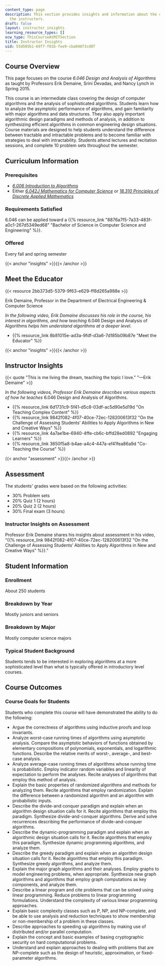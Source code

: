 ```yaml
---
content_type: page
description: This section provides insights and information about the course from
  the instructors.
draft: false
layout: instructor_insights
learning_resource_types: []
ocw_type: ThisCourseAtMITSection
title: Instructor Insights
uid: 55d505b1-69f7-f01b-fee9-cba048f3cd8f
---
```

## Course Overview

This page focuses on the course *6.046 Design and Analysis of Algorithms* as taught by Professors Erik Demaine, Srini Devadas, and Nancy Lynch in Spring 2015.

This course is an intermediate class covering the design of computer algorithms and the analysis of sophisticated algorithms. Students learn how to analyze the asymptotic performance of algorithms, and gain familiarity with major algorithms and data structures. They also apply important algorithmic design paradigms and methods of analysis, in addition to synthesizing efficient algorithms in common engineering design situations. Course materials are designed to help students understand the difference between tractable and intractable problems and to become familiar with strategies to deal with intractability. Students attend lectures and recitation sessions, and complete 10 problem sets throughout the semester.

## Curriculum Information

### Prerequisites

- [*6.006 Introduction to Algorithms*](/courses/6-006-introduction-to-algorithms-fall-2011)
- Either [*6.042J Mathematics for Computer Science*](/courses/6-042j-mathematics-for-computer-science-fall-2010) or [*18.310 Principles of Discrete Applied Mathematics*](/courses/18-310-principles-of-discrete-applied-mathematics-fall-2013)

### Requirements Satisfied

6.046 can be applied toward a {{% resource_link "8876a7f5-7a33-483f-a0c1-267d5349ed68" "Bachelor of Science in Computer Science and Engineering" %}}.

### Offered

Every fall and spring semester

{{< anchor "insights" >}}{{< /anchor >}}

## Meet the Educator

{{< resource 2bb373d5-5379-9f63-e629-ff8d265a988e >}}

Erik Demaine, Professor in the Department of Electrical Engineering & Computer Science

*In the following video, Erik Domaine discusses his role in the course, his interest in algorithms, and how teaching* 6.046 Design and Analysis of Algorithms *helps him understand algorithms at a deeper level.*

- {{% resource_link 8b81015e-ad3a-9fdf-d3a6-7d185b09b87e "Meet the Educator" %}} 

{{< anchor "insights" >}}{{< /anchor >}}

## Instructor Insights

{{< quote "This is me living the dream, teaching the topic I love." "—Erik Demaine" >}}

*In the following videos, Professor Erik Demaine describes various aspects of how he teaches* 6.046 Design and Analysis of Algorithms.

- {{% resource_link 6d1731c9-5f41-d5c8-03df-ac5d90e5d19d "On Teaching Complex Content" %}}
- {{% resource_link 9842f082-4f07-40ce-72ec-128200613f32 "On the Challenge of Assessing Students’ Abilities to Apply Algorithms in New and Creative Ways" %}}
- {{% resource_link 4a7ae1be-6940-4ffe-cb6c-bffd28ed0892 "Engaging Learners" %}}
- {{% resource_link 3650f5a8-b4ae-a4c4-447a-ef41fea86a9d "Co-Teaching the Course" %}}

{{< anchor "assessment" >}}{{< /anchor >}}

## Assessment

The students' grades were based on the following activities:

- 30% Problem sets
- 20% Quiz 1 (2 hours)
- 20% Quiz 2 (2 hours)
- 30% Final exam (3 hours)

### Instructor Insights on Assessment

Professor Erik Demaine shares his insights about assessment in his video, “{{% resource_link 9842f082-4f07-40ce-72ec-128200613f32 "On the Challenge of Assessing Students’ Abilities to Apply Algorithms in New and Creative Ways" %}}.”

## Student Information

### Enrollment

About 250 students

### Breakdown by Year

Mostly juniors and seniors

### Breakdown by Major

Mostly computer science majors

### Typical Student Background

Students tends to be interested in exploring algorithms at a more sophisticated level than what is typically offered in introductory level courses.

## Course Outcomes

### Course Goals for Students

Students who complete this course will have demonstrated the ability to do the following:

- Argue the correctness of algorithms using inductive proofs and loop invariants.
- Analyze worst-case running times of algorithms using asymptotic analysis. Compare the asymptotic behaviors of functions obtained by elementary compositions of polynomials, exponentials, and logarithmic functions. Describe the relative merits of worst-, average-, and best-case analysis.
- Analyze average-case running times of algorithms whose running time is probabilistic. Employ indicator random variables and linearity of expectation to perform the analyses. Recite analyses of algorithms that employ this method of analysis.
- Explain the basic properties of randomized algorithms and methods for analyzing them. Recite algorithms that employ randomization. Explain the difference between a randomized algorithm and an algorithm with probabilistic inputs.
- Describe the divide-and conquer paradigm and explain when an algorithm design situation calls for it. Recite algorithms that employ this paradigm. Synthesize divide-and-conquer algorithms. Derive and solve recurrences describing the performance of divide-and-conquer algorithms.
- Describe the dynamic-programming paradigm and explain when an algorithmic design situation calls for it. Recite algorithms that employ this paradigm. Synthesize dynamic programming algorithms, and analyze them.
- Describe the greedy paradigm and explain when an algorithm design situation calls for it. Recite algorithms that employ this paradigm. Synthesize greedy algorithms, and analyze them.
- Explain the major graph algorithms and their analyses. Employ graphs to model engineering problems, when appropriate. Synthesize new graph algorithms and algorithms that employ graph computations as key components, and analyze them.
- Describe a linear program and cite problems that can be solved using linear programming. Reduce problems to linear programming formulations. Understand the complexity of various linear programming approaches.
- Explain basic complexity classes such as P, NP, and NP-complete, and be able to use analysis and reduction techniques to show membership or non-membership of a problem in these classes.
- Describe approaches to speeding up algorithms by making use of distributed and/or parallel computation.
- Explain the concept and basic examples of basing cryptographic security on hard computational problems.
- Understand and explain approaches to dealing with problems that are NP-complete such as the design of heuristic, approximation, or fixed-parameter algorithms.